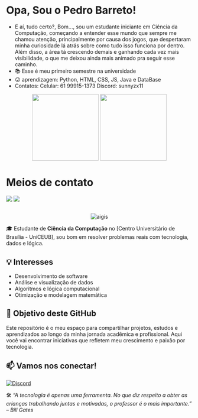 # Opa, Sou o Pedro Barreto!



- E aí, tudo certo?,
Bom..., sou um estudante iniciante em Ciência da Computação, começando a entender esse mundo que sempre me chamou atenção, principalmente por causa dos jogos, que despertaram minha curiosidade lá atrás sobre como tudo isso funciona por dentro.
Além disso, a área tá crescendo demais e ganhando cada vez mais visibilidade, o que me deixou ainda mais animado pra seguir esse caminho.
- 📚 Esse é meu primeiro semestre na universidade
- 😜 aprendizagem: Python, HTML, CSS, JS, Java e DataBase
- Contatos:
Celular: 61 99915-1373
Discord: sunnyzx11





<div align="center">
  <img height="180cm" src="https://github-readme-stats.vercel.app/api?username=PedroBarreto07&show_icons=true&theme=chartreuse-dark"/>
  <img height="180cm" src="https://github-readme-stats.vercel.app/api/top-langs/?username=PedroBarreto07&layout=compact&langs_count=16&theme=chartreuse-dark"/>
</div>

##

<h1>Meios de contato</h1>
<a href="https://www.instagram.com/pedrobarreto_03/" target="_blank"><img src="https://img.shields.io/badge/-Instagram-%23E4405F?style=for-the-badge&logo=instagram&logoColor=white" target="_blank"></a>
<a href="https://www.linkedin.com/in/pedro-barreto-palheta-de-oliveira-2a3868364/" target="_blank"><img src="https://img.shields.io/badge/LinkedIn-0077B5?style=for-the-badge&logo=linkedin&logoColor=white" target="_blank"><a/>

##

<div align="center">
  <img alaing=center alt="aigis" src="https://media1.tenor.com/m/iiqecr5YT3UAAAAd/itoshi-sae-blue-lock.gif"/>
</div>

🎓 Estudante de **Ciência da Computação** no [Centro Universitário de Brasília - UniCEUB], sou bom em resolver problemas reais com tecnologia, dados e lógica.

## 💡 Interesses

- Desenvolvimento de software
- Análise e visualização de dados
- Algoritmos e lógica computacional
- Otimização e modelagem matemática

## 📌 Objetivo deste GitHub

Este repositório é o meu espaço para compartilhar projetos, estudos e aprendizados ao longo da minha jornada acadêmica e profissional. Aqui você vai encontrar iniciativas que refletem meu crescimento e paixão por tecnologia.

## 📫 Vamos nos conectar!
[![Discord](https://img.shields.io/badge/Discord-sunnyzx11-5865F2?style=flat&logo=discord)](https://discordapp.com/users/579114384748707841)


🛠️ *“A tecnologia é apenas uma ferramenta. No que diz respeito a obter as crianças trabalhando juntas e motivadas, o professor é o mais importante.” – Bill Gates*

